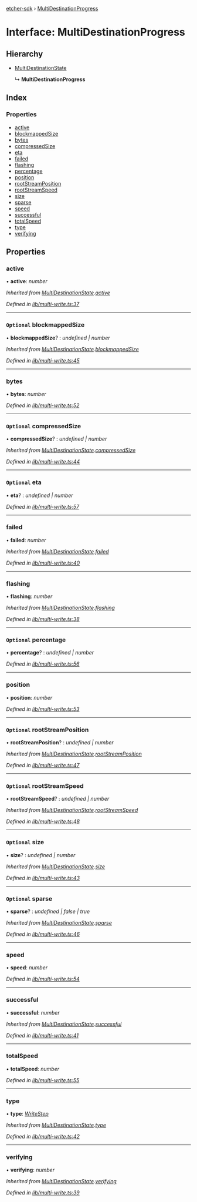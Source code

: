[etcher-sdk](../README.md) › [MultiDestinationProgress](multidestinationprogress.md)

# Interface: MultiDestinationProgress

## Hierarchy

* [MultiDestinationState](multidestinationstate.md)

  ↳ **MultiDestinationProgress**

## Index

### Properties

* [active](multidestinationprogress.md#active)
* [blockmappedSize](multidestinationprogress.md#optional-blockmappedsize)
* [bytes](multidestinationprogress.md#bytes)
* [compressedSize](multidestinationprogress.md#optional-compressedsize)
* [eta](multidestinationprogress.md#optional-eta)
* [failed](multidestinationprogress.md#failed)
* [flashing](multidestinationprogress.md#flashing)
* [percentage](multidestinationprogress.md#optional-percentage)
* [position](multidestinationprogress.md#position)
* [rootStreamPosition](multidestinationprogress.md#optional-rootstreamposition)
* [rootStreamSpeed](multidestinationprogress.md#optional-rootstreamspeed)
* [size](multidestinationprogress.md#optional-size)
* [sparse](multidestinationprogress.md#optional-sparse)
* [speed](multidestinationprogress.md#speed)
* [successful](multidestinationprogress.md#successful)
* [totalSpeed](multidestinationprogress.md#totalspeed)
* [type](multidestinationprogress.md#type)
* [verifying](multidestinationprogress.md#verifying)

## Properties

###  active

• **active**: *number*

*Inherited from [MultiDestinationState](multidestinationstate.md).[active](multidestinationstate.md#active)*

*Defined in [lib/multi-write.ts:37](https://github.com/balena-io-modules/etcher-sdk/blob/2f08b24/lib/multi-write.ts#L37)*

___

### `Optional` blockmappedSize

• **blockmappedSize**? : *undefined | number*

*Inherited from [MultiDestinationState](multidestinationstate.md).[blockmappedSize](multidestinationstate.md#optional-blockmappedsize)*

*Defined in [lib/multi-write.ts:45](https://github.com/balena-io-modules/etcher-sdk/blob/2f08b24/lib/multi-write.ts#L45)*

___

###  bytes

• **bytes**: *number*

*Defined in [lib/multi-write.ts:52](https://github.com/balena-io-modules/etcher-sdk/blob/2f08b24/lib/multi-write.ts#L52)*

___

### `Optional` compressedSize

• **compressedSize**? : *undefined | number*

*Inherited from [MultiDestinationState](multidestinationstate.md).[compressedSize](multidestinationstate.md#optional-compressedsize)*

*Defined in [lib/multi-write.ts:44](https://github.com/balena-io-modules/etcher-sdk/blob/2f08b24/lib/multi-write.ts#L44)*

___

### `Optional` eta

• **eta**? : *undefined | number*

*Defined in [lib/multi-write.ts:57](https://github.com/balena-io-modules/etcher-sdk/blob/2f08b24/lib/multi-write.ts#L57)*

___

###  failed

• **failed**: *number*

*Inherited from [MultiDestinationState](multidestinationstate.md).[failed](multidestinationstate.md#failed)*

*Defined in [lib/multi-write.ts:40](https://github.com/balena-io-modules/etcher-sdk/blob/2f08b24/lib/multi-write.ts#L40)*

___

###  flashing

• **flashing**: *number*

*Inherited from [MultiDestinationState](multidestinationstate.md).[flashing](multidestinationstate.md#flashing)*

*Defined in [lib/multi-write.ts:38](https://github.com/balena-io-modules/etcher-sdk/blob/2f08b24/lib/multi-write.ts#L38)*

___

### `Optional` percentage

• **percentage**? : *undefined | number*

*Defined in [lib/multi-write.ts:56](https://github.com/balena-io-modules/etcher-sdk/blob/2f08b24/lib/multi-write.ts#L56)*

___

###  position

• **position**: *number*

*Defined in [lib/multi-write.ts:53](https://github.com/balena-io-modules/etcher-sdk/blob/2f08b24/lib/multi-write.ts#L53)*

___

### `Optional` rootStreamPosition

• **rootStreamPosition**? : *undefined | number*

*Inherited from [MultiDestinationState](multidestinationstate.md).[rootStreamPosition](multidestinationstate.md#optional-rootstreamposition)*

*Defined in [lib/multi-write.ts:47](https://github.com/balena-io-modules/etcher-sdk/blob/2f08b24/lib/multi-write.ts#L47)*

___

### `Optional` rootStreamSpeed

• **rootStreamSpeed**? : *undefined | number*

*Inherited from [MultiDestinationState](multidestinationstate.md).[rootStreamSpeed](multidestinationstate.md#optional-rootstreamspeed)*

*Defined in [lib/multi-write.ts:48](https://github.com/balena-io-modules/etcher-sdk/blob/2f08b24/lib/multi-write.ts#L48)*

___

### `Optional` size

• **size**? : *undefined | number*

*Inherited from [MultiDestinationState](multidestinationstate.md).[size](multidestinationstate.md#optional-size)*

*Defined in [lib/multi-write.ts:43](https://github.com/balena-io-modules/etcher-sdk/blob/2f08b24/lib/multi-write.ts#L43)*

___

### `Optional` sparse

• **sparse**? : *undefined | false | true*

*Inherited from [MultiDestinationState](multidestinationstate.md).[sparse](multidestinationstate.md#optional-sparse)*

*Defined in [lib/multi-write.ts:46](https://github.com/balena-io-modules/etcher-sdk/blob/2f08b24/lib/multi-write.ts#L46)*

___

###  speed

• **speed**: *number*

*Defined in [lib/multi-write.ts:54](https://github.com/balena-io-modules/etcher-sdk/blob/2f08b24/lib/multi-write.ts#L54)*

___

###  successful

• **successful**: *number*

*Inherited from [MultiDestinationState](multidestinationstate.md).[successful](multidestinationstate.md#successful)*

*Defined in [lib/multi-write.ts:41](https://github.com/balena-io-modules/etcher-sdk/blob/2f08b24/lib/multi-write.ts#L41)*

___

###  totalSpeed

• **totalSpeed**: *number*

*Defined in [lib/multi-write.ts:55](https://github.com/balena-io-modules/etcher-sdk/blob/2f08b24/lib/multi-write.ts#L55)*

___

###  type

• **type**: *[WriteStep](../README.md#writestep)*

*Inherited from [MultiDestinationState](multidestinationstate.md).[type](multidestinationstate.md#type)*

*Defined in [lib/multi-write.ts:42](https://github.com/balena-io-modules/etcher-sdk/blob/2f08b24/lib/multi-write.ts#L42)*

___

###  verifying

• **verifying**: *number*

*Inherited from [MultiDestinationState](multidestinationstate.md).[verifying](multidestinationstate.md#verifying)*

*Defined in [lib/multi-write.ts:39](https://github.com/balena-io-modules/etcher-sdk/blob/2f08b24/lib/multi-write.ts#L39)*
